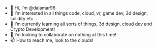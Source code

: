 - 👋 Hi, I’m @dalamar96
- 👀 I’m interested in all things code, cloud, vr, game dev, 3d design, solidity etc...
- 🌱 I’m currently learning all sorts of things, 3d design, cloud dev and Crypto Development!
- 💞️ I’m looking to collaborate on nothing at this time!
- 📫 How to reach me, look to the clouds!

<!---
dalamar96/dalamar96 is a ✨ special ✨ repository because its `README.md` (this file) appears on your GitHub profile.
You can click the Preview link to take a look at your changes.
--->
